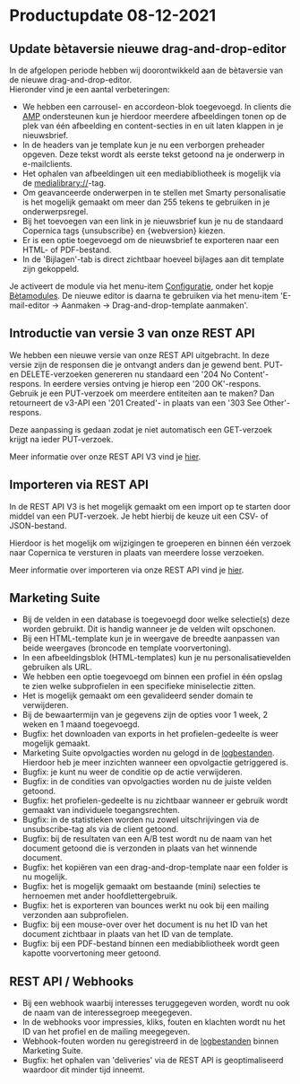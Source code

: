 # Productupdate 08-12-2021

## Update bètaversie nieuwe drag-and-drop-editor
In de afgelopen periode hebben wij doorontwikkeld aan de bètaversie van de nieuwe drag-and-drop-editor.  
Hieronder vind je een aantal verbeteringen:
- We hebben een carrousel- en accordeon-blok toegevoegd. In clients die [AMP](https://www.copernica.com/nl/documentation/amp-dynamic-mail) ondersteunen kun je hierdoor meerdere afbeeldingen tonen op de plek van één afbeelding en content-secties in en uit laten klappen in je nieuwsbrief.
- In de headers van je template kun je nu een verborgen preheader opgeven. Deze tekst wordt als eerste tekst getoond na je onderwerp in e-mailclients.
- Het ophalen van afbeeldingen uit een mediabibliotheek is mogelijk via de [medialibrary://](https://www.copernica.com/nl/documentation/email-editor-medialibrary)-tag.
- Om geavanceerde onderwerpen in te stellen met Smarty personalisatie is het mogelijk gemaakt om meer dan 255 tekens te gebruiken in je onderwerpsregel. 
- Bij het toevoegen van een link in je nieuwsbrief kun je nu de standaard Copernica tags {unsubscribe} en {webversion} kiezen.
- Er is een optie toegevoegd om de nieuwsbrief te exporteren naar een HTML- of PDF-bestand.
- In de 'Bijlagen'-tab is direct zichtbaar hoeveel bijlages aan dit template zijn gekoppeld.

Je activeert de module via het menu-item [Configuratie](https://ms.copernica.com/#/admin), onder het kopje [Bètamodules](https://ms.copernica.com/#/admin/user/betamodules). De nieuwe editor is daarna te gebruiken via het menu-item 'E-mail-editor → Aanmaken → Drag-and-drop-template aanmaken'.

## Introductie van versie 3 van onze REST API
We hebben een nieuwe versie van onze REST API uitgebracht. In deze versie zijn de responsen die je ontvangt anders dan je gewend bent. PUT- en DELETE-verzoeken genereren nu standaard een '204 No Content'-respons. In eerdere versies ontving je hierop een '200 OK'-respons. Gebruik je een PUT-verzoek om meerdere entiteiten aan te maken? Dan retourneert de v3-API een '201 Created'- in plaats van een '303 See Other'-respons.

Deze aanpassing is gedaan zodat je niet automatisch een GET-verzoek krijgt na ieder PUT-verzoek.

Meer informatie over onze REST API V3 vind je [hier](https://www.copernica.com/nl/documentation/restv3/rest-api).

## Importeren via REST API
In de REST API V3 is het mogelijk gemaakt om een import op te starten door middel van een PUT-verzoek. 
Je hebt hierbij de keuze uit een CSV- of JSON-bestand.

Hierdoor is het mogelijk om wijzigingen te groeperen en binnen één verzoek naar Copernica te versturen in plaats van meerdere losse verzoeken.

Meer informatie over importeren via onze REST API vind je [hier](https://www.copernica.com/nl/documentation/restv3/rest-post-imports).

## Marketing Suite
* Bij de velden in een database is toegevoegd door welke selectie(s) deze worden gebruikt. Dit is handig wanneer je de velden wilt opschonen.
* Bij een HTML-template kun je in weergave de breedte aanpassen van beide weergaves (broncode en template voorvertoning).
* In een afbeeldingsblok (HTML-templates) kun je nu personalisatievelden gebruiken als URL.
* We hebben een optie toegevoegd om binnen een profiel in één opslag te zien welke subprofielen in een specifieke miniselectie zitten.
* Het is mogelijk gemaakt om een gevalideerd sender domain te verwijderen.
* Bij de bewaartermijn van je gegevens zijn de opties voor 1 week, 2 weken en 1 maand toegevoegd.
* Bugfix: het downloaden van exports in het profielen-gedeelte is weer mogelijk gemaakt. 
* Marketing Suite opvolgacties worden nu gelogd in de [logbestanden](https://ms.copernica.com/#/logs/). Hierdoor heb je meer inzichten wanneer een opvolgactie getriggered is.
* Bugfix: je kunt nu weer de conditie op de actie verwijderen.
* Bugfix: in de condities van opvolgacties worden nu de juiste velden getoond.
* Bugfix: het profielen-gedeelte is nu zichtbaar wanneer er gebruik wordt gemaakt van individuele toegangsrechten.
* Bugfix: in de statistieken worden nu zowel uitschrijvingen via de unsubscribe-tag als via de client getoond.
* Bugfix: bij de resultaten van een A/B test wordt nu de naam van het document getoond die is verzonden in plaats van het winnende document.
* Bugfix: het kopiëren van een drag-and-drop-template naar een folder is nu mogelijk.
* Bugfix: het is mogelijk gemaakt om bestaande (mini) selecties te hernoemen met ander hoofdlettergebruik.
* Bugfix: het is exporteren van bounces werkt nu ook bij een mailing verzonden aan subprofielen.
* Bugfix: bij een mouse-over over het document is nu het ID van het document zichtbaar in plaats van het ID van de template.
* Bugfix: bij een PDF-bestand binnen een mediabibliotheek wordt geen kapotte voorvertoning meer getoond.

## REST API / Webhooks
* Bij een webhook waarbij interesses teruggegeven worden, wordt nu ook de naam van de interessegroep meegegeven.
* In de webhooks voor impressies, kliks, fouten en klachten wordt nu het ID van het profiel en de mailing meegegeven.
* Webhook-fouten worden nu geregistreerd in de [logbestanden](https://ms.copernica.com/#/logs/) binnen Marketing Suite.
* Bugfix: het ophalen van 'deliveries' via de REST API is geoptimaliseerd waardoor dit minder tijd inneemt.
